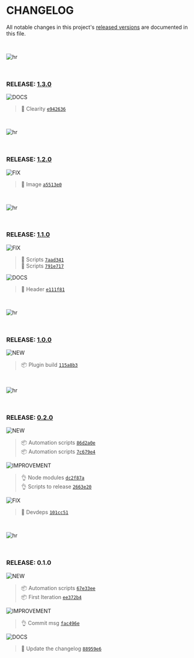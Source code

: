 # CHANGELOG

All notable changes in this project's [released versions](/releases) are documented in this file.

<br>

![hr](https://raw.githubusercontent.com/ahmadawais/shades-of-purple-vscode/master/images/hr.png)

<br>

### RELEASE: [1.3.0](https://github.com/ahmadawais/gatsby-plugin-paddle/compare/1.2.0...1.3.0)

![DOCS](https://img.shields.io/badge/-DOCS-gray.svg?colorB=978CD4)

> 📖 Clearity [`e942636`](https://github.com/ahmadawais/gatsby-plugin-paddle/commit/e9426361a7df16ee2d890b55b294fb741784c4a3) <br>

<br>

![hr](https://raw.githubusercontent.com/ahmadawais/shades-of-purple-vscode/master/images/hr.png)

<br>

### RELEASE: [1.2.0](https://github.com/ahmadawais/gatsby-plugin-paddle/compare/1.1.0...1.2.0)

![FIX](https://img.shields.io/badge/-FIX-gray.svg?colorB=ff6347)

> 🐛 Image [`a5513e0`](https://github.com/ahmadawais/gatsby-plugin-paddle/commit/a5513e065e41e19f643b69a201c2cf6b818ed11c) <br>

<br>

![hr](https://raw.githubusercontent.com/ahmadawais/shades-of-purple-vscode/master/images/hr.png)

<br>

### RELEASE: [1.1.0](https://github.com/ahmadawais/gatsby-plugin-paddle/compare/1.0.0...1.1.0)

![FIX](https://img.shields.io/badge/-FIX-gray.svg?colorB=ff6347)

> 🐛 Scripts [`7aad341`](https://github.com/ahmadawais/gatsby-plugin-paddle/commit/7aad341a028bb24f6a0b9bb438af018b50d95ae8) <br>
> 🐛 Scripts [`791e717`](https://github.com/ahmadawais/gatsby-plugin-paddle/commit/791e7170d7fa87dcf98f33bec7564833b11f9f6e) <br>

![DOCS](https://img.shields.io/badge/-DOCS-gray.svg?colorB=978CD4)

> 📖 Header [`e111f81`](https://github.com/ahmadawais/gatsby-plugin-paddle/commit/e111f811a95556b77ffe2eba356701292e371ad8) <br>

<br>

![hr](https://raw.githubusercontent.com/ahmadawais/shades-of-purple-vscode/master/images/hr.png)

<br>

### RELEASE: [1.0.0](https://github.com/ahmadawais/gatsby-plugin-paddle/compare/0.2.0...1.0.0)

![NEW](https://img.shields.io/badge/-NEW-gray.svg?colorB=3778FF)

> 📦 Plugin build [`115a8b3`](https://github.com/ahmadawais/gatsby-plugin-paddle/commit/115a8b3f1236695864bde23f0d8245aaf3441633) <br>

<br>

![hr](https://raw.githubusercontent.com/ahmadawais/shades-of-purple-vscode/master/images/hr.png)

<br>

### RELEASE: [0.2.0](https://github.com/ahmadawais/gatsby-plugin-paddle/compare/0.1.0...0.2.0)

![NEW](https://img.shields.io/badge/-NEW-gray.svg?colorB=3778FF)

> 📦 Automation scripts [`86d2a0e`](https://github.com/ahmadawais/gatsby-plugin-paddle/commit/86d2a0e4bed63e577dd0b492108711ee30ef53d8) <br>
> 📦 Automation scripts [`7c679e4`](https://github.com/ahmadawais/gatsby-plugin-paddle/commit/7c679e4bd33c177afafeea050873a0100a3b8e00) <br>

![IMPROVEMENT](https://img.shields.io/badge/-IMPROVEMENT-gray.svg?colorB=39AA54)

> 👌 Node modules [`dc2f87a`](https://github.com/ahmadawais/gatsby-plugin-paddle/commit/dc2f87a283c76108eb474d6d8c3cacd23ae7fdb0) <br>
> 👌 Scripts to release [`2663e20`](https://github.com/ahmadawais/gatsby-plugin-paddle/commit/2663e209e50e916f66f0e380c90969da98d13b40) <br>

![FIX](https://img.shields.io/badge/-FIX-gray.svg?colorB=ff6347)

> 🐛 Devdeps [`101cc51`](https://github.com/ahmadawais/gatsby-plugin-paddle/commit/101cc518073190f9a0701f32ca7b41db6a6612eb) <br>

<br>

![hr](https://raw.githubusercontent.com/ahmadawais/shades-of-purple-vscode/master/images/hr.png)

<br>

### RELEASE: 0.1.0

![NEW](https://img.shields.io/badge/-NEW-gray.svg?colorB=3778FF)

> 📦 Automation scripts [`67e33ee`](https://github.com/ahmadawais/gatsby-plugin-paddle/commit/67e33ee12e47544fe5b6bb7e7f1726c06baa37f9) <br>
> 📦 First Iteration [`ee372b4`](https://github.com/ahmadawais/gatsby-plugin-paddle/commit/ee372b48a1ad7c55c76d61d5cf5aafcc5beada5e) <br>

![IMPROVEMENT](https://img.shields.io/badge/-IMPROVEMENT-gray.svg?colorB=39AA54)

> 👌 Commit msg [`fac496e`](https://github.com/ahmadawais/gatsby-plugin-paddle/commit/fac496e7ca845e5e4d8cdefd222149fd27a6beaa) <br>

![DOCS](https://img.shields.io/badge/-DOCS-gray.svg?colorB=978CD4)

>  📖 Update the changelog [`88959e6`](https://github.com/ahmadawais/gatsby-plugin-paddle/commit/88959e66750f5c4996e61fd57ea283ba3e338dbd) <br>

<br>
